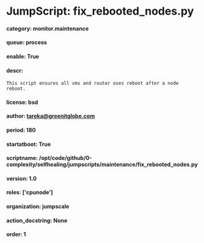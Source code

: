 
# JumpScript: fix_rebooted_nodes.py
        
#### category: monitor.maintenance
#### queue: process
#### enable: True
#### descr: 
```
This script ensures all vms and router oses reboot after a node reboot.

```
#### license: bsd
#### author: tareka@greenitglobe.com
#### period: 180
#### startatboot: True
#### scriptname: /opt/code/github/0-complexity/selfhealing/jumpscripts/maintenance/fix_rebooted_nodes.py
#### version: 1.0
#### roles: ['cpunode']
#### organization: jumpscale
#### action_docstring: None
#### order: 1